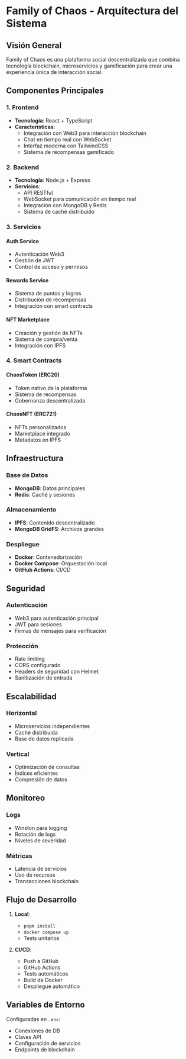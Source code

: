# Family of Chaos - Arquitectura del Sistema

## Visión General

Family of Chaos es una plataforma social descentralizada que combina tecnología blockchain, microservicios y gamificación para crear una experiencia única de interacción social.

## Componentes Principales

### 1. Frontend
- **Tecnología**: React + TypeScript
- **Características**:
  - Integración con Web3 para interacción blockchain
  - Chat en tiempo real con WebSocket
  - Interfaz moderna con TailwindCSS
  - Sistema de recompensas gamificado

### 2. Backend
- **Tecnología**: Node.js + Express
- **Servicios**:
  - API RESTful
  - WebSocket para comunicación en tiempo real
  - Integración con MongoDB y Redis
  - Sistema de caché distribuido

### 3. Servicios

#### Auth Service
- Autenticación Web3
- Gestión de JWT
- Control de acceso y permisos

#### Rewards Service
- Sistema de puntos y logros
- Distribución de recompensas
- Integración con smart contracts

#### NFT Marketplace
- Creación y gestión de NFTs
- Sistema de compra/venta
- Integración con IPFS

### 4. Smart Contracts

#### ChaosToken (ERC20)
- Token nativo de la plataforma
- Sistema de recompensas
- Gobernanza descentralizada

#### ChaosNFT (ERC721)
- NFTs personalizados
- Marketplace integrado
- Metadatos en IPFS

## Infraestructura

### Base de Datos
- **MongoDB**: Datos principales
- **Redis**: Caché y sesiones

### Almacenamiento
- **IPFS**: Contenido descentralizado
- **MongoDB GridFS**: Archivos grandes

### Despliegue
- **Docker**: Contenedorización
- **Docker Compose**: Orquestación local
- **GitHub Actions**: CI/CD

## Seguridad

### Autenticación
- Web3 para autenticación principal
- JWT para sesiones
- Firmas de mensajes para verificación

### Protección
- Rate limiting
- CORS configurado
- Headers de seguridad con Helmet
- Sanitización de entrada

## Escalabilidad

### Horizontal
- Microservicios independientes
- Caché distribuida
- Base de datos replicada

### Vertical
- Optimización de consultas
- Índices eficientes
- Compresión de datos

## Monitoreo

### Logs
- Winston para logging
- Rotación de logs
- Niveles de severidad

### Métricas
- Latencia de servicios
- Uso de recursos
- Transacciones blockchain

## Flujo de Desarrollo

1. **Local**:
   - `pnpm install`
   - `docker compose up`
   - Tests unitarios

2. **CI/CD**:
   - Push a GitHub
   - GitHub Actions
   - Tests automáticos
   - Build de Docker
   - Despliegue automático

## Variables de Entorno

Configuradas en `.env`:
- Conexiones de DB
- Claves API
- Configuración de servicios
- Endpoints de blockchain
